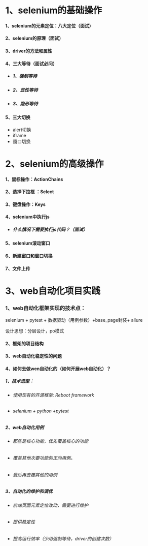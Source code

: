 # 1、selenium的基础操作

#### 1、selenium的元素定位：八大定位（面试）

#### 2、selenium的原理（面试）

#### 3、driver的方法和属性

#### 4、三大等待（面试必问）

- ##### 1、强制等待

- ##### 2、显性等待

- ##### 3、隐形等待

#### 5、三大切换

- alert切换
- iframe
- 窗口切换

# 2、selenium的高级操作

#### 1、鼠标操作：ActionChains

#### 2、选择下拉框 ：Select

#### 3、键盘操作：Keys

#### 4、selenium中执行js

- ##### 什么情况下需要执行js代码？（面试）

#### 5、selenium滚动窗口

#### 6、新建窗口和窗口切换

#### 7、文件上传



# 3、web自动化项目实践



### 1、web自动化框架实现的技术点：

selenium + pytest +  数据驱动（用例参数）+base_page封装+ allure 

设计思想：分层设计，po模式



#### 2、框架的项目结构



#### 3、web自动化稳定性的问题



#### 4、如何去做wen自动化的（如何开展web自动化）？

##### 1、技术选型：

- ###### 使用现有的开源框架: Reboot framework 

- ###### selenium  + python  +pytest

##### 2、web自动化用例

- ###### 那些是核心功能，优先覆盖核心的功能

- ###### 覆盖其他次要功能的正向用例。

- ###### 最后再去覆其他的用例

##### 3、自动化的维护和调优

- ###### 前端页面元素定位改动，需要进行维护

- ###### 提供稳定性

- ###### 提高运行效率（少用强制等待，driver的创建次数）


























